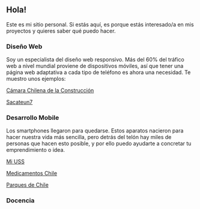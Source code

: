 ## Hola!

Este es mi sitio personal. Si estás aquí, es porque estás interesado/a en mis proyectos y quieres saber qué puedo hacer.

### Diseño Web
Soy un especialista del diseño web responsivo. Más del 60% del tráfico web a nivel mundial proviene de dispositivos móviles, así que tener una página web adaptativa a cada tipo de teléfono es ahora una necesidad. Te muestro unos ejemplos:

[Cámara Chilena de la Construcción](http://www.cchc.cl/)

[Sacateun7](https://www.sacateun7.com/)

### Desarrollo Mobile
Los smartphones llegaron para quedarse. Estos aparatos nacieron para hacer nuestra vida más sencilla, pero detrás del telón hay miles de personas que hacen esto posible, y por ello puedo ayudarte a concretar tu emprendimiento o idea.

[Mi USS](https://play.google.com/store/apps/details?id=cl.uss.miussmobileapp)

[Medicamentos Chile](https://play.google.com/store/apps/details?id=net.armincl.medicamentos)

[Parques de Chile](https://play.google.com/store/apps/details?id=cl.chihau.parquesnacionalesdechile)


### Docencia
